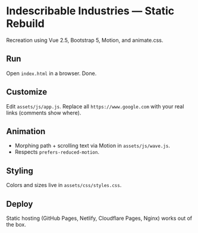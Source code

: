 # Indescribable Industries — Static Rebuild

Recreation using Vue 2.5, Bootstrap 5, Motion, and animate.css.

## Run
Open `index.html` in a browser. Done.

## Customize
Edit `assets/js/app.js`. Replace all `https://www.google.com` with your real links (comments show where).

## Animation
- Morphing path + scrolling text via Motion in `assets/js/wave.js`.
- Respects `prefers-reduced-motion`.

## Styling
Colors and sizes live in `assets/css/styles.css`.

## Deploy
Static hosting (GitHub Pages, Netlify, Cloudflare Pages, Nginx) works out of the box.
